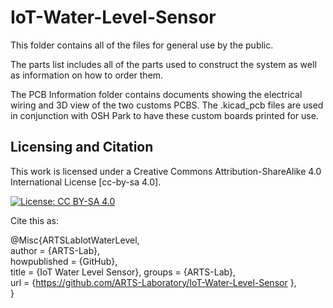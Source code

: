 # IoT-Water-Level-Sensor

This folder contains all of the files for general use by the public.

The parts list includes all of the parts used to construct the system as well as information on how to order them.

The PCB Information folder contains documents showing the electrical wiring and 3D view of the two customs PCBS.
The .kicad_pcb files are used in conjunction with OSH Park to have these custom boards printed for use.

## Licensing and Citation

This work is licensed under a Creative Commons Attribution-ShareAlike 4.0 International License [cc-by-sa 4.0].

[![License: CC BY-SA 4.0](https://img.shields.io/badge/License-CC_BY--SA_4.0-lightgrey.svg)](https://creativecommons.org/licenses/by-sa/4.0/)


Cite this as: 

@Misc{ARTSLabIotWaterLevel,    
  author = {ARTS-Lab},  
  howpublished = {GitHub},  
  title  = {IoT Water Level Sensor},
  groups = {ARTS-Lab},    
  url    = {https://github.com/ARTS-Laboratory/IoT-Water-Level-Sensor },   
}


